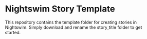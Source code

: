 # Nightswim Story Template

This repository contains the template folder for creating stories in Nightswim.
Simply download and rename the story_title folder to get started.